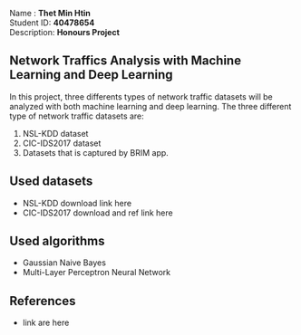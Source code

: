 Name : <b>Thet Min Htin</b><br>
Student ID: <b>40478654</b><br>
Description: <b>Honours Project</b>

## Network Traffics Analysis with Machine Learning and Deep Learning
In this project, three differents types of network traffic datasets will be analyzed with both machine learning and deep learning. The three different type of network traffic datasets are:
1. NSL-KDD dataset
2. CIC-IDS2017 dataset
3. Datasets that is captured by BRIM app.

## Used datasets
- NSL-KDD download link here
- CIC-IDS2017 download and ref link here

## Used algorithms 
- Gaussian Naive Bayes
- Multi-Layer Perceptron Neural Network

## References
- link are here